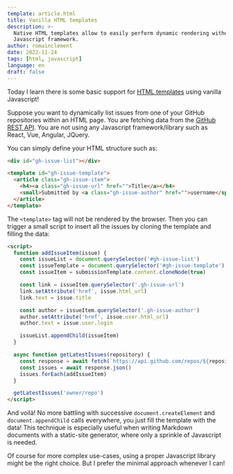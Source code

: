 ```yaml
---
template: article.html
title: Vanilla HTML templates
description: >-
  Native HTML templates allow to easily perform dynamic rendering without a
  Javascript framework.
author: romainclement
date: 2022-11-24
tags: [html, javascript]
language: en
draft: false
---
```


Today I learn there is some basic support for
[HTML templates](https://developer.mozilla.org/en-US/docs/Web/HTML/Element/template)
using vanilla Javascript!

Suppose you want to dynamically list issues from one of your GitHub repositories
within an HTML page. You are fetching data from the
[GitHub REST API](https://docs.github.com/en/rest/issues/issues#list-repository-issues).
You are not using any Javascript framework/library such as React, Vue, Angular, JQuery.

You can simply define your HTML structure such as:

```html
<div id="gh-issue-list"></div>

<template id="gh-issue-template">
  <article class="gh-issue-item">
    <h4><a class="gh-issue-url" href="">Title</a></h4>
    <small>Submitted by <a class="gh-issue-author" href="">username</span></small>
  </article>
</template>
```

The `<template>` tag will not be rendered by the browser. Then you can trigger a
small script to insert all the issues by cloning the template and filling the data:

```html
<script>
  function addIssueItem(issue) {
    const issueList = document.querySelector('#gh-issue-list')
    const issueTemplate = document.querySelector('#gh-issue-template')
    const issueItem = submissionTemplate.content.cloneNode(true)

    const link = issueItem.querySelector('.gh-issue-url')
    link.setAttribute('href', issue.html_url)
    link.text = issue.title

    const author = issueItem.querySelector('.gh-issue-author')
    author.setAttribute('href', issue.user.html_url)
    author.text = issue.user.login

    issueList.appendChild(issueItem)
  }

  async function getLatestIssues(repository) {
    const response = await fetch(`https://api.github.com/repos/${repository}/issues`)
    const issues = await response.json()
    issues.forEach(addIssueItem)
  }

  getLatestIssues('owner/repo')
</script>
```

And voilà! No more battling with successive `document.createElement` and
`document.appendChild` calls everywhere, you just fill the template with the
data! This technique is especially useful when writing Markdown documents with
a static-site generator, where only a sprinkle of Javascript is needed.

Of course for more complex use-cases, using a proper Javascript library might
be the right choice. But I prefer the minimal approach whenever I can!
